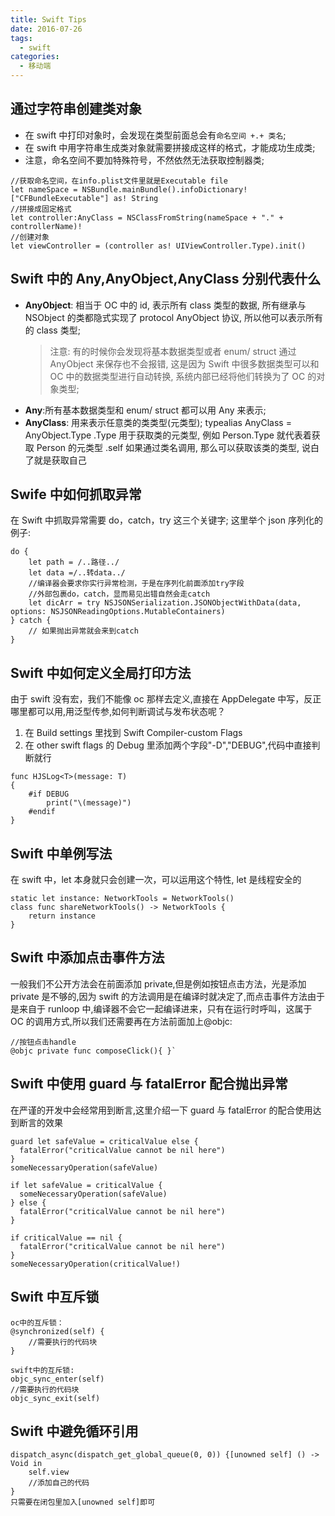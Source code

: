 ```yaml
---
title: Swift Tips
date: 2016-07-26
tags:
  - swift
categories:
  - 移动端
---
```


## 通过字符串创建类对象

- 在 swift 中打印对象时，会发现在类型前面总会有`命名空间 +.+ 类名`;
- 在 swift 中用字符串生成类对象就需要拼接成这样的格式，才能成功生成类;
- 注意，命名空间不要加特殊符号，不然依然无法获取控制器类;

```
//获取命名空间，在info.plist文件里就是Executable file
let nameSpace = NSBundle.mainBundle().infoDictionary!["CFBundleExecutable"] as! String
//拼接成固定格式
let controller:AnyClass = NSClassFromString(nameSpace + "." + controllerName)!
//创建对象
let viewController = (controller as! UIViewController.Type).init()
```

## Swift 中的 Any,AnyObject,AnyClass 分别代表什么

- **AnyObject**: 相当于 OC 中的 id, 表示所有 class 类型的数据, 所有继承与 NSObject 的类都隐式实现了 protocol AnyObject 协议, 所以他可以表示所有的 class 类型;
  > 注意: 有的时候你会发现将基本数据类型或者 enum/ struct 通过 AnyObject 来保存也不会报错, 这是因为 Swift 中很多数据类型可以和 OC 中的数据类型进行自动转换, 系统内部已经将他们转换为了 OC 的对象类型;
- **Any**:所有基本数据类型和 enum/ struct 都可以用 Any 来表示;
- **AnyClass**: 用来表示任意类的类类型(元类型);
  typealias AnyClass = AnyObject.Type .Type 用于获取类的元类型, 例如 Person.Type 就代表着获取 Person 的元类型 .self 如果通过类名调用, 那么可以获取该类的类型, 说白了就是获取自己

## Swife 中如何抓取异常

在 Swift 中抓取异常需要 do，catch，try 这三个关键字;
这里举个 json 序列化的例子:

```
do {
    let path = /..路径../
    let data =/..转data../
    //编译器会要求你实行异常检测，于是在序列化前面添加try字段
    //外部包裹do，catch，显而易见出错自然会走catch
    let dicArr = try NSJSONSerialization.JSONObjectWithData(data, options: NSJSONReadingOptions.MutableContainers)
} catch {
    // 如果抛出异常就会来到catch
}
```

## Swift 中如何定义全局打印方法

由于 swift 没有宏，我们不能像 oc 那样去定义,直接在 AppDelegate 中写，反正哪里都可以用,用泛型传参,如何判断调试与发布状态呢？

1. 在 Build settings 里找到 Swift Compiler-custom Flags
2. 在 other swift flags 的 Debug 里添加两个字段"-D","DEBUG",代码中直接判断就行

```
func HJSLog<T>(message: T)
{
    #if DEBUG
        print("\(message)")
    #endif
}
```

## Swift 中单例写法

在 swift 中，let 本身就只会创建一次，可以运用这个特性, let 是线程安全的

```
static let instance: NetworkTools = NetworkTools()
class func shareNetworkTools() -> NetworkTools {
    return instance
}
```

## Swift 中添加点击事件方法

一般我们不公开方法会在前面添加 private,但是例如按钮点击方法，光是添加 private 是不够的,因为 swift 的方法调用是在编译时就决定了,而点击事件方法由于是来自于 runloop 中,编译器不会它一起编译进来，只有在运行时呼叫，这属于 OC 的调用方式,所以我们还需要再在方法前面加上@objc:

```
//按钮点击handle
@objc private func composeClick(){ }`
```

## Swift 中使用 guard 与 fatalError 配合抛出异常

在严谨的开发中会经常用到断言,这里介绍一下 guard 与 fatalError 的配合使用达到断言的效果

```
guard let safeValue = criticalValue else {
  fatalError("criticalValue cannot be nil here")
}
someNecessaryOperation(safeValue)

if let safeValue = criticalValue {
  someNecessaryOperation(safeValue)
} else {
  fatalError("criticalValue cannot be nil here")
}

if criticalValue == nil {
  fatalError("criticalValue cannot be nil here")
}
someNecessaryOperation(criticalValue!)
```

## Swift 中互斥锁

```
oc中的互斥锁：
@synchronized(self) {
    //需要执行的代码块
}

swift中的互斥锁:
objc_sync_enter(self)
//需要执行的代码块
objc_sync_exit(self)
```

## Swift 中避免循环引用

```
dispatch_async(dispatch_get_global_queue(0, 0)) {[unowned self] () -> Void in
    self.view
    //添加自己的代码
}
只需要在闭包里加入[unowned self]即可
```
